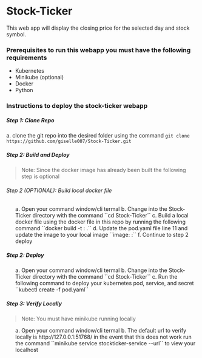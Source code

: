 # Stock-Ticker
This web app will display the closing price for the selected day and stock symbol. 


### Prerequisites to run this webapp you must have the following requirements
- Kubernetes
- Minikube (optional)
- Docker
- Python

### Instructions to deploy the stock-ticker webapp
##### Step 1: Clone Repo

a. clone the git repo into the desired folder using the command ``git clone https://github.com/giselle007/Stock-Ticker.git``

##### Step 2: Build and Deploy

>Note: Since the docker image has already been built the following step is optional

###### Step 2 (OPTIONAL): Build local docker file
<ol>
a. Open your command window/cli termal
b. Change into the Stock-Ticker directory with the command ``cd Stock-Ticker``
c. Build a local docker file using the docker file in this repo by running the following command ``docker build -t <IMAGE_NAME>:<IMAGE_VERSION> .``
d. Update the pod.yaml file line 11 and update the image to your local image ``image: <IMAGE_NAME>:<IMAGE_VERSION>``
f. Continue to step 2 deploy
</ol>
  
##### Step 2: Deploy
<ol>
a. Open your command window/cli termal
b. Change into the Stock-Ticker directory with the command ``cd Stock-Ticker``
c. Run the following command to deploy your kubernetes pod, service, and secret ``kubectl create -f pod.yaml``
</ol>
  
##### Step 3: Verify Locally
>Note: You must have minikube running locally
<ol>
a. Open your command window/cli termal
b. The default url to verify locally is http://127.0.0.1:51768/ in the event that this does not work run the command ``minikube service stockticker-service --url`` to view your localhost
</ol>
